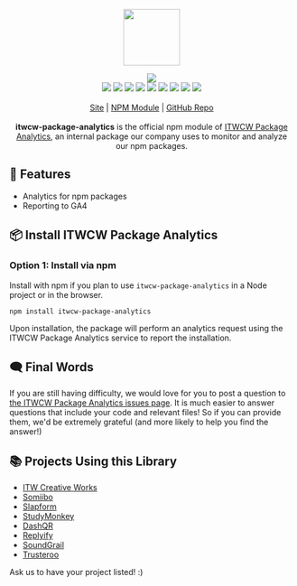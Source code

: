 <p align="center">
  <a href="https://itwcreativeworks.com">
    <img src="https://cdn.itwcreativeworks.com/assets/itw-creative-works/images/logo/itw-creative-works-brandmark-black-x.svg" width="100px">
  </a>
</p>

<p align="center">
  <img src="https://img.shields.io/github/package-json/v/itw-creative-works/itwcw-package-analytics.svg">
  <br>
  <img src="https://img.shields.io/librariesio/release/npm/itwcw-package-analytics.svg">
  <img src="https://img.shields.io/bundlephobia/min/itwcw-package-analytics.svg">
  <img src="https://img.shields.io/codeclimate/maintainability-percentage/itw-creative-works/itwcw-package-analytics.svg">
  <img src="https://img.shields.io/npm/dm/itwcw-package-analytics.svg">
  <img src="https://img.shields.io/node/v/itwcw-package-analytics.svg">
  <img src="https://img.shields.io/website/https/itwcreativeworks.com.svg">
  <img src="https://img.shields.io/github/license/itw-creative-works/itwcw-package-analytics.svg">
  <img src="https://img.shields.io/github/contributors/itw-creative-works/itwcw-package-analytics.svg">
  <img src="https://img.shields.io/github/last-commit/itw-creative-works/itwcw-package-analytics.svg">
  <br>
  <br>
  <a href="https://itwcreativeworks.com">Site</a> | <a href="https://www.npmjs.com/package/itwcw-package-analytics">NPM Module</a> | <a href="https://github.com/itw-creative-works/itwcw-package-analytics">GitHub Repo</a>
  <br>
  <br>
  <strong>itwcw-package-analytics</strong> is the official npm module of <a href="https://itwcreativeworks.com">ITWCW Package Analytics</a>, an internal package our company uses to monitor and analyze our npm packages.
</p>

## 🦄 Features
* Analytics for npm packages
* Reporting to GA4

## 📦 Install ITWCW Package Analytics
### Option 1: Install via npm
Install with npm if you plan to use `itwcw-package-analytics` in a Node project or in the browser.
```shell
npm install itwcw-package-analytics
```

Upon installation, the package will perform an analytics request using the ITWCW Package Analytics service to report the installation.

## 🗨️ Final Words
If you are still having difficulty, we would love for you to post
a question to [the ITWCW Package Analytics issues page](https://github.com/itw-creative-works/itwcw-package-analytics/issues). It is much easier to answer questions that include your code and relevant files! So if you can provide them, we'd be extremely grateful (and more likely to help you find the answer!)

## 📚 Projects Using this Library
* [ITW Creative Works](https://itwcreativeworks.com)
* [Somiibo](https://somiibo.com)
* [Slapform](https://slapform.com)
* [StudyMonkey](https://studymonkey.ai)
* [DashQR](https://dashqr.com)
* [Replyify](https://replyify.app)
* [SoundGrail](https://soundgrail.com)
* [Trusteroo](https://trusteroo.com)

Ask us to have your project listed! :)
